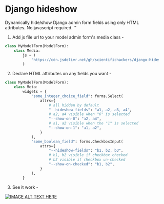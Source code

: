 # Django hideshow

Dynamically hide/show Django admin form fields using only HTML attributes. No javascript required. ™️

1. Add js file url to your model admin form's media class -

```python
class MyModelForm(ModelForm):
    class Media:
        js = (
            "https://cdn.jsdelivr.net/gh/scientifichackers/django-hideshow/hideshow.js",
        )          
```

2. Declare HTML attributes on any fields you want - 

```python
class MyModelForm(ModelForm):
    class Meta:
        widgets = {
            "some_integer_choice_field": forms.Select(
                attrs={
                    # all hidden by default
                    "--hideshow-fields": "a1, a2, a3, a4",
                    # a2, a4 visible when "0" is selected
                    "--show-on-0": "a2, a4",
                    # a1, a2 visible when the "1" is selected
                    "--show-on-1": "a1, a2",
                }
            ),
            "some_boolean_field": forms.CheckboxInput(
                attrs={
                    "--hideshow-fields": "b1, b2, b3",
                    # b1, b2 visible if checkbox checked
                    # b3 visible if checkbox un-checked
                    "--show-on-checked": "b1, b2",
                }
            ),
        }   
```

3. See it work -

[![IMAGE ALT TEXT HERE](https://img.youtube.com/vi/PeQ_uQuaTCI/0.jpg)](https://www.youtube.com/watch?v=PeQ_uQuaTCI)


